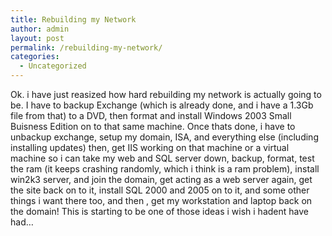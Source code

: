 ```yaml
---
title: Rebuilding my Network
author: admin
layout: post
permalink: /rebuilding-my-network/
categories:
  - Uncategorized
---
```

Ok. i have just reasized how hard rebuilding my network is actually going to be. I have to backup Exchange (which is already done, and i have a 1.3Gb file from that) to a DVD, then format and install Windows 2003 Small Buisness Edition on to that same machine. Once thats done, i have to unbackup exchange, setup my domain, ISA, and everything else (including installing updates) then, get IIS working on that machine or a virtual machine so i can take my web and SQL server down, backup, format, test the ram (it keeps crashing randomly, which i think is a ram problem), install win2k3 server, and join the domain, get acting as a web server again, get the site back on to it, install SQL 2000 and 2005 on to it, and some other things i want there too, and then , get my workstation and laptop back on the domain! This is starting to be one of those ideas i wish i hadent have had&#8230;